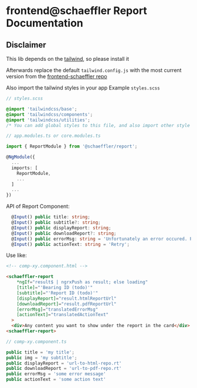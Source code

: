 # frontend@schaeffler Report Documentation
## Disclaimer
This lib depends on the [tailwind](https://www.npmjs.com/package/tailwindcss), so please install it

Afterwards replace the default `tailwind.config.js` with the most current version from the [frontend-schaeffler repo](https://github.com/Schaeffler-Group/frontend-schaeffler/blob/master/tailwind.config.js)

Also import the tailwind styles in your app
Example `styles.scss`


```scss
// styles.scss

@import 'tailwindcss/base';
@import 'tailwindcss/components';
@import 'tailwindcss/utilities';
/* You can add global styles to this file, and also import other style files */
```

```typescript
// app.modules.ts or core.modules.ts

import { ReportModule } from '@schaeffler/report';

@NgModule({
  ...
  imports: [
    ReportModule,
    ...
  ]
  ...
})
```

API of Report Component:

```typescript
  @Input() public title: string;
  @Input() public subtitle?: string;
  @Input() public displayReport: string;
  @Input() public downloadReport?: string;
  @Input() public errorMsg: string = 'Unfortunately an error occured. Please try again later.';
  @Input() public actionText: string = 'Retry';
```

Use like:

```html
<!-- comp-xy.component.html -->

<schaeffler-report
    *ngIf="result$ | ngrxPush as result; else loading"
    [title]="'Bearing ID (todo)'"
    [subtitle]="'Report ID (todo)'"
    [displayReport]="result.htmlReportUrl"
    [downloadReport]="result.pdfReportUrl"
    [errorMsg]="translatedErrorMsg"
    [actionText]="translatedActionText"
  >
  <div>Any content you want to show under the report in the card</div>
<schaeffler-report>
```

```typescript
// comp-xy.component.ts

public title = 'my title';
public img = 'my subtitle';
public displayReport = 'url-to-html-repo.rt'
public downloadReport = 'url-to-pdf-repo.rt'
public errorMsg = 'some error message'
public actionText = 'some action text'
```

